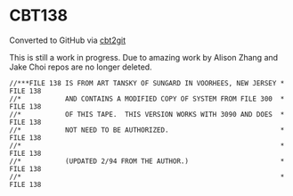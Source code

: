 # CBT138
Converted to GitHub via [cbt2git](https://github.com/wizardofzos/cbt2git)

This is still a work in progress. 
Due to amazing work by Alison Zhang and Jake Choi repos are no longer deleted.

```
//***FILE 138 IS FROM ART TANSKY OF SUNGARD IN VOORHEES, NEW JERSEY *   FILE 138
//*           AND CONTAINS A MODIFIED COPY OF SYSTEM FROM FILE 300  *   FILE 138
//*           OF THIS TAPE.  THIS VERSION WORKS WITH 3090 AND DOES  *   FILE 138
//*           NOT NEED TO BE AUTHORIZED.                            *   FILE 138
//*                                                                 *   FILE 138
//*           (UPDATED 2/94 FROM THE AUTHOR.)                       *   FILE 138
//*                                                                 *   FILE 138
```
